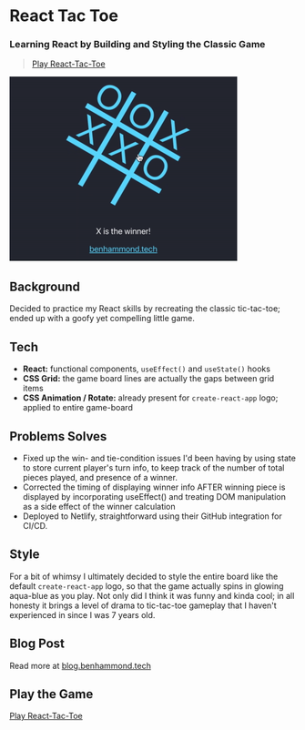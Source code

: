 # React Tac Toe

### Learning React by Building and Styling the Classic Game

> [Play React-Tac-Toe](https://react-tac-toe.netlify.app/)

![Spinning Tic Tac Toe resembling the default create-react-app logo](React-Tac-Toe.gif)

## Background

Decided to practice my React skills by recreating the classic tic-tac-toe; ended up with a goofy yet compelling little game.

## Tech

- **React:** functional components, `useEffect()` and `useState()` hooks
- **CSS Grid:** the game board lines are actually the gaps between grid items
- **CSS Animation / Rotate:** already present for `create-react-app` logo; applied to entire game-board

## Problems Solves

- Fixed up the win- and tie-condition issues I'd been having by using state to store current player's turn info, to keep track of the number of total pieces played, and presence of a winner.
- Corrected the timing of displaying winner info AFTER winning piece is displayed by incorporating useEffect() and treating DOM manipulation as a side effect of the winner calculation
- Deployed to Netlify, straightforward using their GitHub integration for CI/CD.

## Style

For a bit of whimsy I ultimately decided to style the entire board like the default `create-react-app` logo, so that the game actually spins in glowing aqua-blue as you play. Not only did I think it was funny and kinda cool; in all honesty it brings a level of drama to tic-tac-toe gameplay that I haven't experienced in since I was 7 years old.

## Blog Post

Read more at [blog.benhammond.tech](https://blog.benhammond.tech/react-tac-toe)

## Play the Game

[Play React-Tac-Toe](https://react-tac-toe.netlify.app/)
